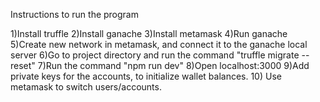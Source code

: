 Instructions to run the program

1)Install truffle
2)Install ganache
3)Install metamask
4)Run ganache
5)Create new network in metamask, and connect it to the ganache local server
6)Go to project directory and run the command "truffle migrate --reset"
7)Run the command "npm run dev"
8)Open localhost:3000
9)Add private keys for the accounts, to initialize wallet balances.
10) Use metamask to switch users/accounts.
